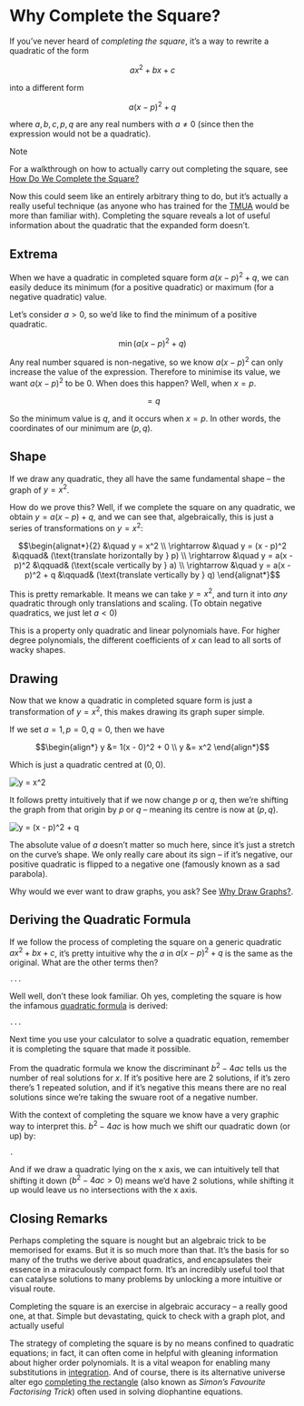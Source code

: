 # Why Complete the Square?
<!-- #SQUARK live!
| dest = guides/complete-square/why
| index = Guides / Completing the Square
-->

If you’ve never heard of *completing the square*, it’s a way to rewrite a quadratic of the form

```math
ax^2 + bx + c
```

into a different form

```math
a(x - p)^2 + q
```

where $a, b, c, p, q$ are any real numbers with $a \neq 0$ (since then the expression would not be a quadratic).

> [!Note]
> For a walkthrough on how to actually carry out completing the square, see [How Do We Complete the Square?](~)

Now this could seem like an entirely arbitrary thing to do, but it’s actually a really useful technique (as anyone who has trained for the [TMUA](https://en.m.wikipedia.org/wiki/Test_of_Mathematics_for_University_Admission) would be more than familiar with). Completing the square reveals a lot of useful information about the quadratic that the expanded form doesn’t.


## Extrema

When we have a quadratic in completed square form $a(x - p)^2 + q$, we can easily deduce its minimum (for a positive quadratic) or maximum (for a negative quadratic) value.

Let’s consider $a > 0$, so we’d like to find the minimum of a positive quadratic.

```math
\min( a(x - p)^2 + q )
```

Any real number squared is non-negative, so we know $a(x - p)^2$ can only increase the value of the expression. Therefore to minimise its value, we want $a(x - p)^2$ to be 0. When does this happen? Well, when $x = p$.

```math
= q
```

So the minimum value is $q$, and it occurs when $x = p$. In other words, the coordinates of our minimum are $(p, q)$.


## Shape

If we draw any quadratic, they all have the same fundamental shape – the graph of $y = x^2$.

How do we prove this? Well, if we complete the square on any quadratic, we obtain $y = a(x - p) + q$, and we can see that, algebraically, this is just a series of transformations on $y = x^2$:

```math
\begin{alignat*}{2}
  &\quad y = x^2
  \\ \rightarrow &\quad y = (x - p)^2
    &\qquad& (\text{translate horizontally by } p)
  \\ \rightarrow &\quad y = a(x - p)^2
    &\qquad& (\text{scale vertically by } a)
  \\ \rightarrow &\quad y = a(x - p)^2 + q
    &\qquad& (\text{translate vertically by } q)
\end{alignat*}
```

This is pretty remarkable. It means we can take $y = x^2$, and turn it into *any* quadratic through only translations and scaling. (To obtain negative quadratics, we just let $a < 0$)

This is a property only quadratic and linear polynomials have. For higher degree polynomials, the different coefficients of $x$ can lead to all sorts of wacky shapes.


## Drawing

Now that we know a quadratic in completed square form is just a transformation of $y = x^2$, this makes drawing its graph super simple.

If we set $a = 1, p = 0, q = 0$, then we have

```math
\begin{align*}
     y &= 1(x - 0)^2 + 0
  \\ y &= x^2
\end{align*}
```

Which is just a quadratic centred at $(0, 0)$.

![y = x^2](~)

It follows pretty intuitively that if we now change $p$ or $q$, then we’re shifting the graph from that origin by $p$ or $q$ – meaning its centre is now at $(p, q)$.

![y = (x - p)^2 + q](~)

The absolute value of $a$ doesn’t matter so much here, since it’s just a stretch on the curve’s shape. We only really care about its sign – if it’s negative, our positive quadratic is flipped to a negative one (famously known as a sad parabola).

Why would we ever want to draw graphs, you ask? See [Why Draw Graphs?](~).


## Deriving the Quadratic Formula

If we follow the process of completing the square on a generic quadratic $ax^2 + bx + c$, it’s pretty intuitive why the $a$ in $a(x - p)^2 + q$ is the same as the original. What are the other terms then?

`...`

Well well, don’t these look familiar. Oh yes, completing the square is how the infamous [quadratic formula](~) is derived:

`...`

Next time you use your calculator to solve a quadratic equation, remember it is completing the square that made it possible.

From the quadratic formula we know the discriminant $b^2 - 4ac$ tells us the number of real solutions for $x$. If it’s positive here are 2 solutions, if it’s zero there’s 1 repeated solution, and if it’s negative this means there are no real solutions since we’re taking the swuare root of a negative number.

With the context of completing the square we know have a very graphic way to interpret this. $b^2 - 4ac$ is how much we shift our quadratic down (or up) by:

`.`

And if we draw a quadratic lying on the x axis, we can intuitively tell that shifting it down ($b^2 - 4ac > 0$) means we’d have 2 solutions, while shifting it up would leave us no intersections with the x axis.


## Closing Remarks

Perhaps completing the square is nought but an algebraic trick to be memorised for exams. But it is so much more than that. It’s the basis for so many of the truths we derive about quadratics, and encapsulates their essence in a miraculously compact form. It’s an incredibly useful tool that can catalyse solutions to many problems by unlocking a more intuitive or visual route.

Completing the square is an exercise in algebraic accuracy – a really good one, at that. Simple but devastating, quick to check with a graph plot, and actually useful

The strategy of completing the square is by no means confined to quadratic equations; in fact, it can often come in helpful with gleaning information about higher order polynomials. It is a vital weapon for enabling many substitutions in [integration](~). And of course, there is its alternative universe alter ego [completing the rectangle](~) (also known as *Simon’s Favourite Factorising Trick*) often used in solving diophantine equations.
